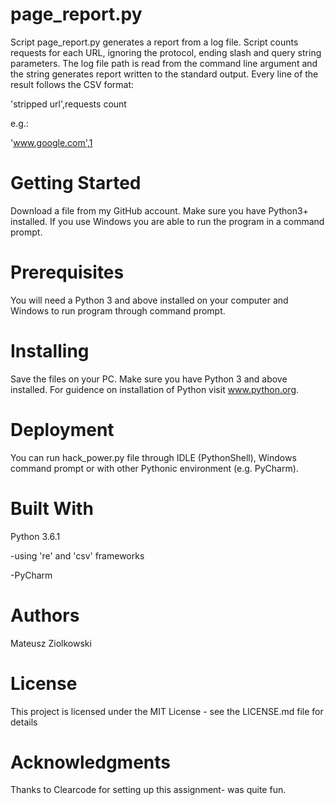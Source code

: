 # page_report.py

Script page_report.py generates a report from a log file. Script counts requests
for each URL, ignoring the protocol, ending slash and query string parameters.
The log file path is read from the command line argument and the string generates report written to
the standard output. Every line of the result follows the CSV format:

'stripped url',requests count

e.g.:

'www.google.com',1

# Getting Started

Download a file from my GitHub account. Make sure you have Python3+ installed. If you use Windows you are able to
run the program in a command prompt.

# Prerequisites

You will need a Python 3 and above installed on your computer and Windows to run program through command prompt.

# Installing

Save the files on your PC. Make sure you have Python 3 and above installed. For guidence on installation of Python
visit www.python.org.

# Deployment

You can run hack_power.py file through IDLE (PythonShell),
Windows command prompt or with other Pythonic environment (e.g. PyCharm).

# Built With

Python 3.6.1


-using 're' and 'csv' frameworks


-PyCharm

# Authors

Mateusz Ziolkowski

# License

This project is licensed under the MIT License - see the LICENSE.md file for details

# Acknowledgments

Thanks to Clearcode for setting up this assignment- was quite fun.
